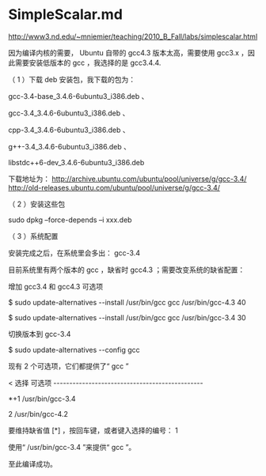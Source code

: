 # SimpleScalar.md

http://www3.nd.edu/~mniemier/teaching/2010_B_Fall/labs/simplescalar.html

因为编译内核的需要， Ubuntu 自带的 gcc4.3 版本太高，需要使用 gcc3.x ，因此需要安装低版本的 gcc ，我选择的是 gcc3.4.4.

（ 1 ）下载 deb 安装包，我下载的包为：

gcc-3.4-base_3.4.6-6ubuntu3_i386.deb 、

gcc-3.4_3.4.6-6ubuntu3_i386.deb 、

cpp-3.4_3.4.6-6ubuntu3_i386.deb 、

g++-3.4_3.4.6-6ubuntu3_i386.deb 、

libstdc++6-dev_3.4.6-6ubuntu3_i386.deb

下载地址为： http://archive.ubuntu.com/ubuntu/pool/universe/g/gcc-3.4/
http://old-releases.ubuntu.com/ubuntu/pool/universe/g/gcc-3.4/

（ 2 ）安装这些包

sudo dpkg –force-depends –i xxx.deb

（ 3 ）系统配置

安装完成之后，在系统里会多出： gcc-3.4

目前系统里有两个版本的 gcc ，缺省时 gcc4.3 ；需要改变系统的缺省配置：

增加 gcc3.4 和 gcc4.3 可选项

$ sudo update-alternatives --install /usr/bin/gcc gcc /usr/bin/gcc-4.3 40

$ sudo update-alternatives --install /usr/bin/gcc gcc /usr/bin/gcc-3.4 30

切换版本到 gcc-3.4

$ sudo update-alternatives --config gcc

现有 2 个可选项，它们都提供了“ gcc ”

<    选择         可选项 -----------------------------------------------

*+1    /usr/bin/gcc-3.4

2    /usr/bin/gcc-4.2

要维持缺省值 [*] ，按回车键，或者键入选择的编号： 1

使用“ /usr/bin/gcc-3.4 ”来提供“ gcc ”。

至此编译成功。
